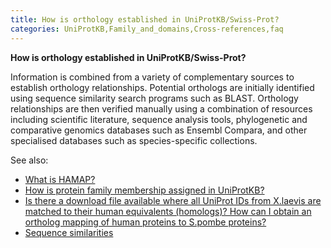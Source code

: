 ```yaml
---
title: How is orthology established in UniProtKB/Swiss-Prot?
categories: UniProtKB,Family_and_domains,Cross-references,faq
---
```


**How is orthology established in UniProtKB/Swiss-Prot?**

Information is combined from a variety of complementary sources to establish orthology relationships. Potential orthologs are initially identified using sequence similarity search programs such as BLAST. Orthology relationships are then verified manually using a combination of resources including scientific literature, sequence analysis tools, phylogenetic and comparative genomics databases such as Ensembl Compara, and other specialised databases such as species-specific collections.

See also:

-   [What is HAMAP?](http://www.uniprot.org/help/hamap)
-   [How is protein family membership assigned in UniProtKB?](http://www.uniprot.org/help/family%5Fmembership)
-   [Is there a download file available where all UniProt IDs from X.laevis are matched to their human equivalents (homologs)? How can I obtain an ortholog mapping of human proteins to S.pombe proteins?](http://www.uniprot.org/help/orthologs%5Fbetween%5Ftwo%5Fspecies)
-   [Sequence similarities](https://www.uniprot.org/help/sequence%5fsimilarities)
